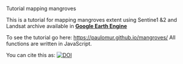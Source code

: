 Tutorial mapping mangroves

This is a tutorial for mapping mangroves extent using Sentine1 &2 and Landsat archive available in [**Google Earth Engine**](https://earthengine.google.com/)

To see the tutorial go here: https://paulomur.github.io/mangroves/
All functions are written in JavaScript. 

You can cite this as: [![DOI](https://zenodo.org/badge/357413541.svg)](https://zenodo.org/badge/latestdoi/357413541)
